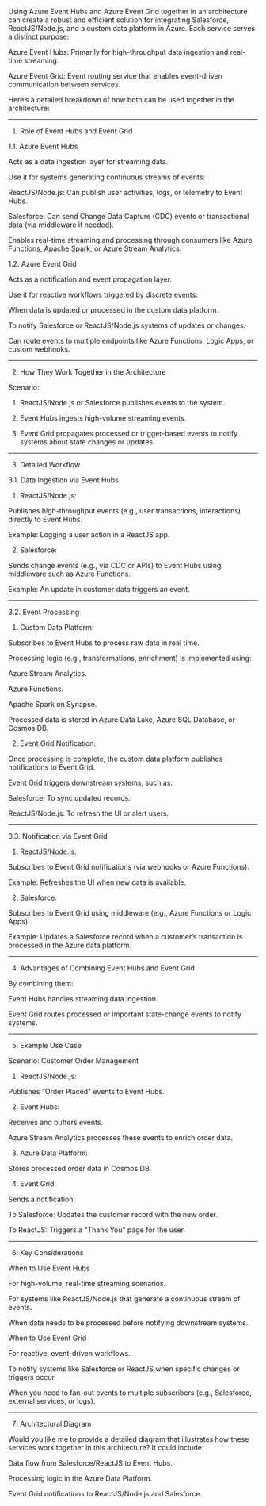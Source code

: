 Using Azure Event Hubs and Azure Event Grid together in an architecture can create a robust and efficient solution for integrating Salesforce, ReactJS/Node.js, and a custom data platform in Azure. Each service serves a distinct purpose:

Azure Event Hubs: Primarily for high-throughput data ingestion and real-time streaming.

Azure Event Grid: Event routing service that enables event-driven communication between services.


Here’s a detailed breakdown of how both can be used together in the architecture:


---

1. Role of Event Hubs and Event Grid

1.1. Azure Event Hubs

Acts as a data ingestion layer for streaming data.

Use it for systems generating continuous streams of events:

ReactJS/Node.js: Can publish user activities, logs, or telemetry to Event Hubs.

Salesforce: Can send Change Data Capture (CDC) events or transactional data (via middleware if needed).


Enables real-time streaming and processing through consumers like Azure Functions, Apache Spark, or Azure Stream Analytics.


1.2. Azure Event Grid

Acts as a notification and event propagation layer.

Use it for reactive workflows triggered by discrete events:

When data is updated or processed in the custom data platform.

To notify Salesforce or ReactJS/Node.js systems of updates or changes.


Can route events to multiple endpoints like Azure Functions, Logic Apps, or custom webhooks.



---

2. How They Work Together in the Architecture

Scenario:

1. ReactJS/Node.js or Salesforce publishes events to the system.


2. Event Hubs ingests high-volume streaming events.


3. Event Grid propagates processed or trigger-based events to notify systems about state changes or updates.




---

3. Detailed Workflow

3.1. Data Ingestion via Event Hubs

1. ReactJS/Node.js:

Publishes high-throughput events (e.g., user transactions, interactions) directly to Event Hubs.

Example: Logging a user action in a ReactJS app.



2. Salesforce:

Sends change events (e.g., via CDC or APIs) to Event Hubs using middleware such as Azure Functions.

Example: An update in customer data triggers an event.





---

3.2. Event Processing

1. Custom Data Platform:

Subscribes to Event Hubs to process raw data in real time.

Processing logic (e.g., transformations, enrichment) is implemented using:

Azure Stream Analytics.

Azure Functions.

Apache Spark on Synapse.


Processed data is stored in Azure Data Lake, Azure SQL Database, or Cosmos DB.



2. Event Grid Notification:

Once processing is complete, the custom data platform publishes notifications to Event Grid.

Event Grid triggers downstream systems, such as:

Salesforce: To sync updated records.

ReactJS/Node.js: To refresh the UI or alert users.






---

3.3. Notification via Event Grid

1. ReactJS/Node.js:

Subscribes to Event Grid notifications (via webhooks or Azure Functions).

Example: Refreshes the UI when new data is available.



2. Salesforce:

Subscribes to Event Grid using middleware (e.g., Azure Functions or Logic Apps).

Example: Updates a Salesforce record when a customer’s transaction is processed in the Azure data platform.





---

4. Advantages of Combining Event Hubs and Event Grid

By combining them:

Event Hubs handles streaming data ingestion.

Event Grid routes processed or important state-change events to notify systems.



---

5. Example Use Case

Scenario: Customer Order Management

1. ReactJS/Node.js:

Publishes "Order Placed" events to Event Hubs.



2. Event Hubs:

Receives and buffers events.

Azure Stream Analytics processes these events to enrich order data.



3. Azure Data Platform:

Stores processed order data in Cosmos DB.



4. Event Grid:

Sends a notification:

To Salesforce: Updates the customer record with the new order.

To ReactJS: Triggers a "Thank You" page for the user.






---

6. Key Considerations

When to Use Event Hubs

For high-volume, real-time streaming scenarios.

For systems like ReactJS/Node.js that generate a continuous stream of events.

When data needs to be processed before notifying downstream systems.


When to Use Event Grid

For reactive, event-driven workflows.

To notify systems like Salesforce or ReactJS when specific changes or triggers occur.

When you need to fan-out events to multiple subscribers (e.g., Salesforce, external services, or logs).



---

7. Architectural Diagram

Would you like me to provide a detailed diagram that illustrates how these services work together in this architecture? It could include:

Data flow from Salesforce/ReactJS to Event Hubs.

Processing logic in the Azure Data Platform.

Event Grid notifications to ReactJS/Node.js and Salesforce.



